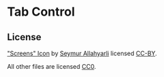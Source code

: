 # Tab Control

## License

["Screens" Icon](https://thenounproject.com/term/screens/1590199) by [Seymur Allahyarli](https://thenounproject.com/seymur/) licensed [CC-BY](https://creativecommons.org/licenses/by/3.0/us/legalcode).

All other files are licensed [CC0](https://creativecommons.org/publicdomain/zero/1.0/).
